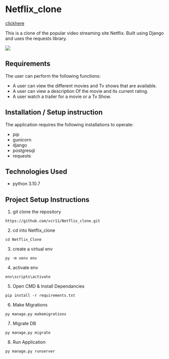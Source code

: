 # Netflix_clone
[clickhere](netflixclone-production-18e5.up.railway.app)

This is a clone of the popular video streaming site Netflix. Built using Django and uses the requests library.

![](https://github.com/steve-njuguna-k/Django-Netflix-Clone/blob/master/Screenshot.PNG)

## Requirements
The user can perform the following functions:

- A user can view the different movies and Tv shows that are available.
- A user can view a description Of the movie and its current rating.
- A user watch a trailer for a movie or a Tv Show.

## Installation / Setup instruction
The application requires the following installations to operate:
- pip
- gunicorn
- django
- postgresql
- requests

## Technologies Used
- python 3.10.7

## Project Setup Instructions
1) git clone the repository 
```
https://github.com/vcr11/Netflix_clone.git
```
2. cd into Netflix_clone
```
cd Netflix_Clone
```
3. create a virtual env
```
py -m venv env
```
4. activate env
```
env\scripts\activate
```
5. Open CMD & Install Dependancies
```
pip install -r requirements.txt
```
6. Make Migrations
```
py manage.py makemigrations
```
7. Migrate DB
```
py manage.py migrate
```
8. Run Application
```
py manage.py runserver
```
